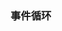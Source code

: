 <!--
 * @Author: web_XL
 * @Date: 2020-08-19 14:17:13
 * @LastEditors: web_XL
 * @LastEditTime: 2020-08-19 14:17:41
 * @Description: 
-->
### 事件循环